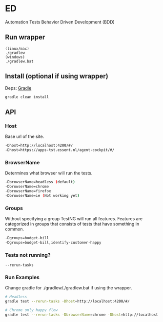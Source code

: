 # ED 
Automation Tests Behavior Driven Development (BDD)

## Run wrapper
```
(linux/mac)
./gradlew
(windows)
./gradlew.bat
```

## Install (optional if using wrapper)
Deps: [Gradle](https://gradle.org/install/)

```bash
gradle clean install
```

## API
### Host
Base url of the site.
```bash
-Dhost=http://localhost:4200/#/
-Dhost=https://apps-tst.essent.nl/agent-cockpit/#/
```

### BrowserName
Determines what browser will run the tests.
```bash
-DbrowserName=headless (default)
-DbrowserName=chrome
-DbrowserName=firefox
-DbrowserName=ie (Not working yet)
```

### Groups
Without specifying a group TestNG will run all features. Features are categorized in groups that consists of tests that
have something in common. 
```bash
-Dgroups=budget-bill
-Dgroups=budget-bill,identify-customer-happy
```

### Tests not running?
```
--rerun-tasks
```

### Run Examples
Change gradle for ./gradlew/./gradlew.bat if using the wrapper.
```bash
# Headless
gradle test --rerun-tasks -Dhost=http://localhost:4200/#/

# Chrome only happy flow
gradle test --rerun-tasks -DbrowserName=chrome -Dhost=http://localhost:4200/#/ -Dgroups=happy-flows
```

